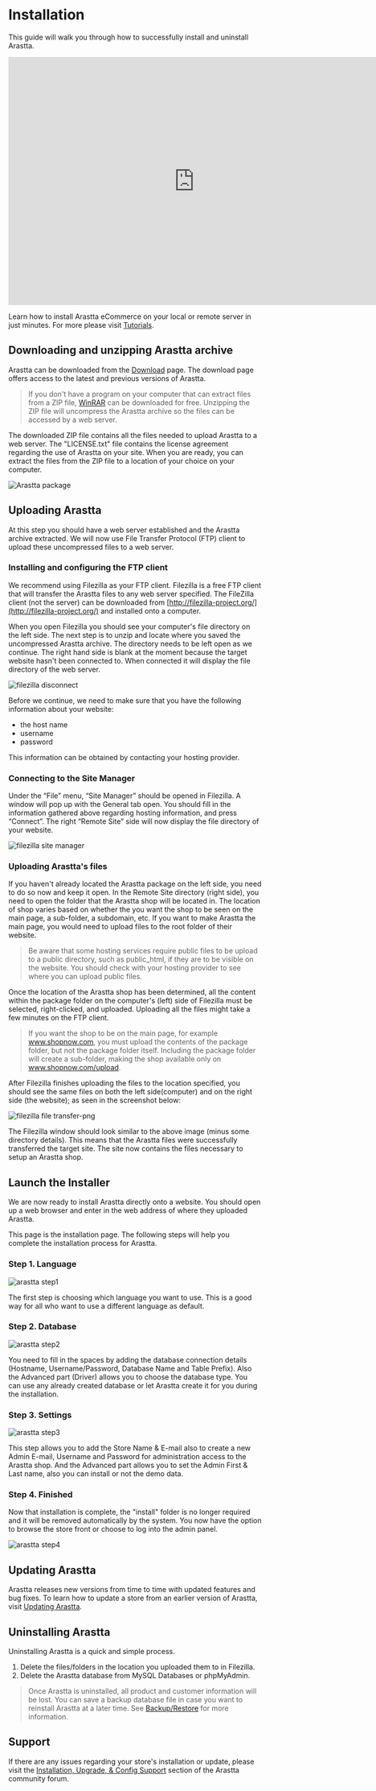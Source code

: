 Installation
============

This guide will walk you through how to successfully install and uninstall Arastta.

<iframe width="740" height="493" src="https://www.youtube.com/embed/T9xXVGJsmrk?rel=0&amp;showinfo=0" frameborder="0" allowfullscreen></iframe>

Learn how to install Arastta eCommerce on your local or remote server in just minutes. For more please visit [Tutorials](http://arastta.org/tutorials).

Downloading and unzipping Arastta archive
-----------------------------------------

Arastta can be downloaded from the [Download](http://arastta.org/download) page. The download page offers access to the latest and previous versions of Arastta.

> If you don't have a program on your computer that can extract files from a ZIP file, [WinRAR](http://www.win-rar.com/download.html?&L=0) can be downloaded for free. Unzipping the ZIP file will uncompress the Arastta archive so the files can be accessed by a web server.

The downloaded ZIP file contains all the files needed to upload Arastta to a web server. The "LICENSE.txt" file contains the license agreement regarding the use of Arastta on your site. When you are ready, you can extract the files from the ZIP file to a location of your choice on your computer.

![Arastta package](_images/arastta-package.png)

Uploading Arastta
-----------------

At this step you should have a web server established and the Arastta archive extracted. We will now use File Transfer Protocol (FTP) client to upload these uncompressed files to a web server.

### Installing and configuring the FTP client

We recommend using Filezilla as your FTP client. Filezilla is a free FTP client that will transfer the Arastta files to any web server specified. The FileZilla client (not the server) can be downloaded from [http://filezilla-project.org/](http://filezilla-project.org/) and installed onto a computer.

When you open Filezilla you should see your computer's file directory on the left side. The next step is to unzip and locate where you saved the uncompressed Arastta archive. The directory needs to be left open as we continue. The right hand side is blank at the moment because the target website hasn't been connected to. When connected it will display the file directory of the web server.

![filezilla disconnect](_images/filezilla-disconnect.png)

Before we continue, we need to make sure that you have the following information about your website:

- the host name
- username
- password

This information can be obtained by contacting your hosting provider.

### Connecting to the Site Manager

Under the “File” menu, “Site Manager” should be opened in Filezilla. A window will pop up with the General tab open. You should fill in the information gathered above regarding hosting information, and press “Connect”. The right “Remote Site” side will now display the file directory of your website.

![filezilla site manager](_images/filezilla-site-manager.png)

### Uploading Arastta's files

If you haven't already located the Arastta package on the left side, you need to do so now and keep it open. In the Remote Site directory (right side), you need to open the folder that the Arastta shop will be located in. The location of shop varies based on whether the you want the shop to be seen on the main page, a sub-folder, a subdomain, etc. If you want to make Arastta the main page, you would need to upload files to the root folder of their website.

> Be aware that some hosting services require public files to be upload to a public directory, such as public_html, if they are to be visible on the website. You should check with your hosting provider to see where you can upload public files.

Once the location of the Arastta shop has been determined, all the content within the package folder on the computer's (left) side of Filezilla must be selected, right-clicked, and uploaded. Uploading all the files might take a few minutes on the FTP client.

> If you want the shop to be on the main page, for example www.shopnow.com, you must upload the contents of the package folder, but not the package folder itself. Including the package folder will create a sub-folder, making the shop available only on www.shopnow.com/upload.

After Filezilla finishes uploading the files to the location specified, you should see the same files on both the left side(computer) and on the right side (the website); as seen in the screenshot below:

![filezilla file transfer-png](_images/filezilla-file-transfer.png)

The Filezilla window should look similar to the above image (minus some directory details). This means that the Arastta files were successfully transferred the target site. The site now contains the files necessary to setup an Arastta shop.

Launch the Installer
--------------------

We are now ready to install Arastta directly onto a website. You should open up a web browser and enter in the web address of where they uploaded Arastta.

This page is the installation page. The following steps will help you complete the installation process for Arastta.

### Step 1. Language

![arastta step1](_images/installation-step-1.png)

The first step is choosing which language you want to use. This is a good way for all who want to use a different language as default.

### Step 2. Database

![arastta step2](_images/installation-step-2.png)

You need to fill in the spaces by adding the database connection details (Hostname, Username/Password, Database Name and Table Prefix). Also the Advanced part (Driver) allows you to choose the database type. You can use any already created database or let Arastta create it for you during the installation.

### Step 3. Settings

![arastta step3](_images/installation-step-3.png)

This step allows you to add the Store Name & E-mail also to create a new Admin E-mail, Username and Password for administration access to the Arastta shop. And the Advanced part allows you to set the Admin First & Last name, also you can install or not the demo data.

### Step 4. Finished

Now that installation is complete, the "install" folder is no longer required and it will be removed automatically by the system. You now have the option to browse the store front or choose to log into the admin panel.

![arastta step4](_images/installation-step-4.png)

Updating Arastta
----------------

Arastta releases new versions from time to time with updated features and bug fixes. To learn how to update a store from an earlier version of Arastta, visit [Updating Arastta](docs/update).

Uninstalling Arastta
--------------------

Uninstalling Arastta is a quick and simple process.

1. Delete the files/folders in the location you uploaded them to in Filezilla.
2. Delete the Arastta database from MySQL Databases or phpMyAdmin.

> Once Arastta is uninstalled, all product and customer information will be lost. You can save a backup database file in case you want to reinstall Arastta at a later time. See [Backup/Restore](docs/user-manual/tools/backup-restore) for more information.

Support
-------

If there are any issues regarding your store's installation or update, please visit the [Installation, Upgrade, & Config Support](forum/categories/listings/installation-upgrade) section of the Arastta community forum.
